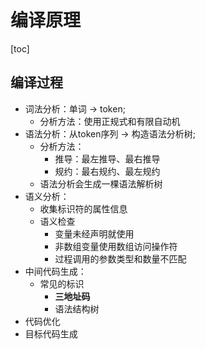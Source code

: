 # 编译原理
[toc]

## 编译过程
* 词法分析：单词 -> token;
  * 分析方法：使用正规式和有限自动机
* 语法分析：从token序列 -> 构造语法分析树; 
  * 分析方法：
    * 推导：最左推导、最右推导
    * 规约：最右规约、最左规约
  * 语法分析会生成一棵语法解析树
* 语义分析：
  * 收集标识符的属性信息
  * 语义检查
    * 变量未经声明就使用
    * 非数组变量使用数组访问操作符
    * 过程调用的参数类型和数量不匹配
* 中间代码生成：
  * 常见的标识
    * **三地址码**
    * 语法结构树
* 代码优化
* 目标代码生成